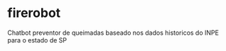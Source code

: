 # firerobot
Chatbot preventor de queimadas baseado nos dados historicos do INPE para o estado de SP
